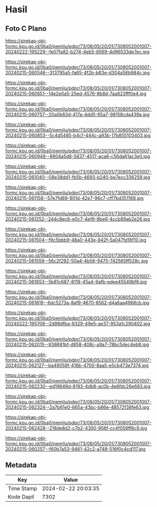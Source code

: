 # Hasil

## Foto C Plano

https://sirekap-obj-formc.kpu.go.id/0ba0/pemilu/pdpr/73/08/05/20/01/7308052001007-20240222-195229--fe07fa82-b274-4eb5-8569-4d96533de7ec.jpg

https://sirekap-obj-formc.kpu.go.id/0ba0/pemilu/pdpr/73/08/05/20/01/7308052001007-20240215-060546--313795a5-fa65-4f2b-b83e-d304a56b984c.jpg

https://sirekap-obj-formc.kpu.go.id/0ba0/pemilu/pdpr/73/08/05/20/01/7308052001007-20240215-060651--14e2e0a5-25ed-4576-8b8d-7aa823fff0e4.jpg

https://sirekap-obj-formc.kpu.go.id/0ba0/pemilu/pdpr/73/08/05/20/01/7308052001007-20240215-060757--20a0b63d-417a-4dd5-95a7-98158cda439a.jpg

https://sirekap-obj-formc.kpu.go.id/0ba0/pemilu/pdpr/73/08/05/20/01/7308052001007-20240215-060853--5c4d5485-b4c1-444c-a93b-17b855103403.jpg

https://sirekap-obj-formc.kpu.go.id/0ba0/pemilu/pdpr/73/08/05/20/01/7308052001007-20240215-060948--8804a5d8-5837-4517-aca6-c56da61ac3e0.jpg

https://sirekap-obj-formc.kpu.go.id/0ba0/pemilu/pdpr/73/08/05/20/01/7308052001007-20240215-061040--08e38dd1-fb5b-4693-b240-be7ecc336259.jpg

https://sirekap-obj-formc.kpu.go.id/0ba0/pemilu/pdpr/73/08/05/20/01/7308052001007-20240215-061158--57e7fd69-901d-42e7-96c7-cff7bd351168.jpg

https://sirekap-obj-formc.kpu.go.id/0ba0/pemilu/pdpr/73/08/05/20/01/7308052001007-20240215-061252--244c8ec6-e0c7-4ef6-8be6-4ccb89ab2e26.jpg

https://sirekap-obj-formc.kpu.go.id/0ba0/pemilu/pdpr/73/08/05/20/01/7308052001007-20240215-061504--f9c5bbb9-48a0-443e-842f-5a047fd16f10.jpg

https://sirekap-obj-formc.kpu.go.id/0ba0/pemilu/pdpr/73/08/05/20/01/7308052001007-20240215-061559--56c2f292-50a4-4b56-9475-742565ff528c.jpg

https://sirekap-obj-formc.kpu.go.id/0ba0/pemilu/pdpr/73/08/05/20/01/7308052001007-20240215-061653--5b81c687-8118-45a4-9afb-edee45549bf6.jpg

https://sirekap-obj-formc.kpu.go.id/0ba0/pemilu/pdpr/73/08/05/20/01/7308052001007-20240215-061819--6dc5273a-8af9-4670-8562-d4a6aa4968cb.jpg

https://sirekap-obj-formc.kpu.go.id/0ba0/pemilu/pdpr/73/08/05/20/01/7308052001007-20240222-195708--2d98dfba-9329-49e5-ae37-953a1c290402.jpg

https://sirekap-obj-formc.kpu.go.id/0ba0/pemilu/pdpr/73/08/05/20/01/7308052001007-20240215-062015--938681bf-d958-408c-a9a7-78bc5dec4eb8.jpg

https://sirekap-obj-formc.kpu.go.id/0ba0/pemilu/pdpr/73/08/05/20/01/7308052001007-20240215-062127--ba49059f-416b-4700-8aa5-e5cb473e7374.jpg

https://sirekap-obj-formc.kpu.go.id/0ba0/pemilu/pdpr/73/08/05/20/01/7308052001007-20240215-062230--ed19649d-8193-4db8-ac0b-4e6fdc26e683.jpg

https://sirekap-obj-formc.kpu.go.id/0ba0/pemilu/pdpr/73/08/05/20/01/7308052001007-20240215-062324--2a7b61e0-665a-43bc-b86e-48572f38fe63.jpg

https://sirekap-obj-formc.kpu.go.id/0ba0/pemilu/pdpr/73/08/05/20/01/7308052001007-20240215-062428--218de8d2-c7b2-4350-956f-cc4f059ff6c9.jpg

https://sirekap-obj-formc.kpu.go.id/0ba0/pemilu/pdpr/73/08/05/20/01/7308052001007-20240215-060257--f60b7a53-9461-42c2-a748-516f0c4cd117.jpg


## Metadata

| Key        | Value               |
| ---------- | ------------------- |
| Time Stamp | 2024-02-22 20:03:35 |
| Kode Dapil | 7302                |



